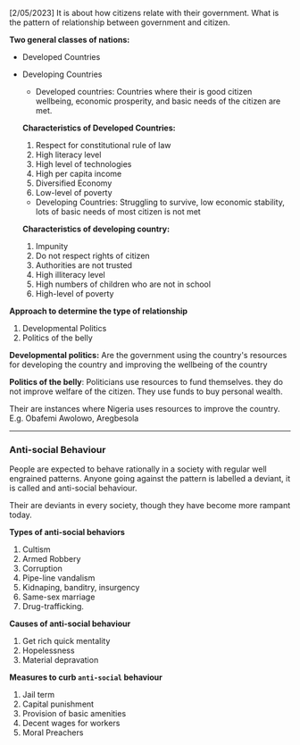 [2/05/2023]
It is about how citizens relate with their government.
What is the pattern of relationship between government and citizen.

**Two general classes of nations:**
- Developed Countries
- Developing Countries

	- Developed countries: Countries where their is good citizen wellbeing,  economic prosperity, and basic needs of the citizen are met.
	
	**Characteristics of Developed Countries:**
	1. Respect for constitutional rule of law
	2. High literacy level
	3. High level of technologies
	4. High per capita income
	5. Diversified Economy
	6. Low-level of poverty


	- Developing Countries: Struggling to survive, low economic stability, lots of basic needs of most citizen is not met
	
	**Characteristics of developing country:**
	1. Impunity
	2. Do not respect rights of citizen
	3. Authorities are not trusted
	4. High illiteracy level
	5. High numbers of children who are not in school
	6. High-level of poverty

**Approach to determine the type of relationship**
1. Developmental Politics
2. Politics of the belly

**Developmental politics:** Are the government using the country's resources for  developing the country and improving the wellbeing of the country

**Politics of the belly**: Politicians use resources to fund themselves. they do not improve welfare of the citizen. They use funds to buy personal wealth.

Their are instances where Nigeria uses resources to improve the country. 
E.g. Obafemi Awolowo, Aregbesola

---
### Anti-social Behaviour
People are expected to behave rationally in a society with regular well engrained patterns.
Anyone going against the pattern is labelled a deviant, it is called and anti-social behaviour.

Their are deviants in every society, though they have become more rampant today.

**Types of anti-social behaviors**
1. Cultism
2. Armed Robbery
3. Corruption
4. Pipe-line vandalism
5. Kidnaping, banditry, insurgency
6. Same-sex marriage
7. Drug-trafficking.

**Causes of anti-social behaviour**
1. Get rich quick mentality
2. Hopelessness
3. Material depravation

**Measures to curb ``anti-social`` behaviour**
1. Jail term
2. Capital punishment
3. Provision of basic amenities
4. Decent wages for workers
5. Moral Preachers
